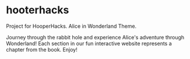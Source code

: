 # hooterhacks

Project for HooperHacks. Alice in Wonderland Theme.

Journey through the rabbit hole and experience Alice's adventure through Wonderland! 
Each section in our fun interactive website represents a chapter from the book. Enjoy!